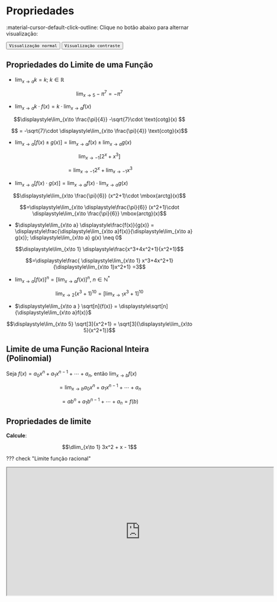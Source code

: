 # **Propriedades**

:material-cursor-default-click-outline: Clique no botão abaixo para alternar visualização:

<div class="tx-switch">
  <button data-md-color-scheme="default"><code>Visualização normal</code></button>
  <button data-md-color-scheme="slate"><code>Visualização contraste</code></button>
</div>

<script>
  var buttons = document.querySelectorAll("button[data-md-color-scheme]")
  buttons.forEach(function(button) {
    button.addEventListener("click", function() {
      var attr = this.getAttribute("data-md-color-scheme")
      document.body.setAttribute("data-md-color-scheme", attr)
      var name = document.querySelector("#__code_0 code span:nth-child(7)")
      name.textContent = attr
    })
  })
</script>



## Propriedades do Limite de uma Função
 
 
+  $\displaystyle\lim_{x\to a} k = k ; ~ k \in \mathbb{R}$ 

$$\displaystyle\lim_{x\to 5} -\pi^{7}= - \pi^{7}$$ 

+ $\displaystyle\lim_{x\to a} k \cdot f(x)= k\cdot \displaystyle\lim_{x\to a} f(x)$ 

$$\displaystyle\lim_{x\to \frac{\pi}{4}} -\sqrt{7}\cdot \text{cotg}(x) $$ 

$$ = -\sqrt{7}\cdot \displaystyle\lim_{x\to \frac{\pi}{4}} \text{cotg}(x)$$ 

+ $\displaystyle\lim_{x\to a} \left[f(x)\pm g(x)\right]=\displaystyle\lim_{x\to a} f(x) \pm \displaystyle\lim_{x\to a} g(x)$

$$\displaystyle\lim_{x\to -1} \left[ 2^{x}+x^{3}\right]$$ 
   
$$= \displaystyle\lim_{x\to -1} 2^{x} + \displaystyle\lim_{x\to -1} x^{3} $$ 

+  $\displaystyle\lim_{x\to a} \left[f(x)\cdot g(x)\right]= \displaystyle\lim_{x\to a} f(x)\cdot \displaystyle\lim_{x\to a} g(x)$ 

$$\displaystyle\lim_{x\to \frac{\pi}{6}} (x^2+1)\cdot \mbox{arctg}(x)$$ 

$$=\displaystyle\lim_{x\to \displaystyle\frac{\pi}{6}} (x^2+1)\cdot \displaystyle\lim_{x\to \frac{\pi}{6}} \mbox{arctg}(x)$$ 

+ $\displaystyle\lim_{x\to a} \displaystyle\frac{f(x)}{g(x)} = \displaystyle\frac{\displaystyle\lim_{x\to a}f(x)}{\displaystyle\lim_{x\to a} g(x)}; \displaystyle\lim_{x\to a} g(x) \neq 0$

$$\displaystyle\lim_{x\to 1} \displaystyle\frac{x^3+4x^2+1}{x^2+1}$$ 

$$=\displaystyle\frac{ \displaystyle\lim_{x\to 1} x^3+4x^2+1}{\displaystyle\lim_{x\to 1}x^2+1} =3$$ 

+ $\displaystyle\lim_{x\to a} \left[f(x)\right]^{n} = \left[\displaystyle\lim_{x\to a} f(x)\right]^{n},~n \in \mathbb{N}^{*}$ 

$$\displaystyle\lim_{x\to 2 } (x^3+1)^{10} = \left[\displaystyle\lim_{x\to 1}x^3+1\right]^{10} $$ 

+ $\displaystyle\lim_{x\to a } \sqrt[n]{f(x)} = \displaystyle\sqrt[n]{\displaystyle\lim_{x\to a}f(x)}$ 
 	
$$\displaystyle\lim_{x\to 5} \sqrt[3]{x^2+1} = \sqrt[3]{\displaystyle\lim_{x\to 5}(x^2+1)}$$ 
 

## Limite de uma Função Racional Inteira (Polinomial)


Seja $f(x)=a_0x^n+a_1x^{n-1}+\cdots + a_n$, então 
$\displaystyle\lim_{x\to b } f(x)$ 

$$= \displaystyle\lim_{x\to b} a_0x^n+a_1x^{n-1}+\cdots + a_n$$ 

$$= ab^n+a_1b^{n-1}+\cdots+a_n = f(b)$$


## Propriedades de limite

**Calcule**: 

$$\dlim_{x\to 1} 3x^2 + x - 1$$ 

??? check "Limite função racional"
    <p style="text-align: center;">
    <iframe width="720" height="345" src="https://www.youtube.com/embed/0IqJ7OK_7cg"></iframe>
    </p>


